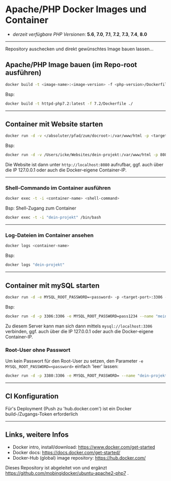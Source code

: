 
# Apache/PHP Docker Images und Container


- *derzeit verfügbare PHP Versionen*: **5.6**, **7.0**, **7.1**, **7.2**, **7.3**, **7.4**, **8.0**


---


Repository auschecken und direkt gewünschtes Image bauen lassen...


## Apache/PHP Image bauen (im Repo-root ausführen)

```bash
docker build -t <image-name>:<image-version> -f <php-version>/Dockerfile ./
```

Bsp:
```bash
docker build -t httpd-php7.2:latest -f 7.2/Dockerfile ./
```


---


## Container mit Website starten

```bash
docker run -d -v </absoluter/pfad/zum/docroot>:/var/www/html -p <target-port>:80 --name <container-name> <image-name>:<image-version>
```

Bsp:
```bash
docker run -d -v /Users/icke/Websites/dein-projekt:/var/www/html -p 8080:80 --name "dein-projekt" httpd-php7.2:latest
```
Die Website ist dann unter `http://localhost:8080` aufrufbar, ggf. auch über die IP 127.0.0.1 oder auch die Docker-eigene Container-IP.


---


### Shell-Commando im Container ausführen

```bash
docker exec -t -i <container-name> <shell-command>
```

Bsp: Shell-Zugang zum Container
```bash
docker exec -t -i "dein-projekt" /bin/bash
```


---


### Log-Dateien im Container ansehen

```bash
docker logs <container-name>
```

Bsp:
```bash
docker logs "dein-projekt"
```


---


## Container mit mySQL starten

```bash
docker run -d -e MYSQL_ROOT_PASSWORD=<password> -p <target-port>:3306 --name <container-name> mysql:<mysql-version>
```

Bsp:
```bash
docker run -d -p 3306:3306 -e MYSQL_ROOT_PASSWORD=pass1234 --name "meine-lokalen-db" mysql:5.6
```
Zu diesem Server kann man sich dann mittels `mysql://localhost:3306` verbinden, ggf. auch über die IP 127.0.0.1 oder auch die Docker-eigene Container-IP.


### Root-User ohne Passwort

Um kein Passwort für den Root-User zu setzen, den Parameter `-e MYSQL_ROOT_PASSWORD=<password>` einfach 'leer' lassen:
```bash
docker run -d -p 3380:3306 -e MYSQL_ROOT_PASSWORD= --name "dein-projekt-db" mysql:5.6
```


---


## CI Konfiguration


Für's Deployment (Push zu 'hub.docker.com') ist ein Docker build-/Zugangs-Token erforderlich


---


## Links, weitere Infos


- Docker intro, install/download: https://www.docker.com/get-started
- Docker docs: https://docs.docker.com/get-started/
- Docker-Hub (global) image repository: https://hub.docker.com/

Dieses Repository ist abgeleitet von und ergänzt https://github.com/mobingidocker/ubuntu-apache2-php7 .
